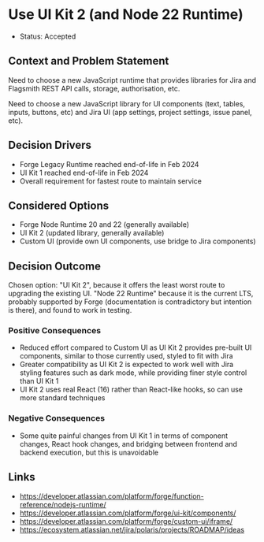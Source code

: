 # Use UI Kit 2 (and Node 22 Runtime)

- Status: Accepted

## Context and Problem Statement

Need to choose a new JavaScript runtime that provides libraries for Jira and Flagsmith REST API
calls, storage, authorisation, etc.

Need to choose a new JavaScript library for UI components (text, tables, inputs, buttons, etc) and Jira UI (app settings,
project settings, issue panel, etc).

## Decision Drivers

- Forge Legacy Runtime reached end-of-life in Feb 2024
- UI Kit 1 reached end-of-life in Feb 2024
- Overall requirement for fastest route to maintain service

## Considered Options

- Forge Node Runtime 20 and 22 (generally available)
- UI Kit 2 (updated library, generally available)
- Custom UI (provide own UI components, use bridge to Jira components)

## Decision Outcome

Chosen option: "UI Kit 2", because it offers the least worst route to upgrading the existing UI. "Node 22 Runtime" because it is the current LTS, probably supported by Forge (documentation is contradictory but intention is there), and found to work in testing.

### Positive Consequences

- Reduced effort compared to Custom UI as UI Kit 2 provides pre-built UI components, similar to those currently used, styled to fit with Jira
- Greater compatibility as UI Kit 2 is expected to work well with Jira styling features such as dark mode, while providing finer style control than UI Kit 1
- UI Kit 2 uses real React (16) rather than React-like hooks, so can use more standard techniques  

### Negative Consequences

- Some quite painful changes from UI Kit 1 in terms of component changes, React hook changes, and bridging between frontend and backend execution, but this is unavoidable

## Links

- <https://developer.atlassian.com/platform/forge/function-reference/nodejs-runtime/>
- <https://developer.atlassian.com/platform/forge/ui-kit/components/>
- <https://developer.atlassian.com/platform/forge/custom-ui/iframe/>
- <https://ecosystem.atlassian.net/jira/polaris/projects/ROADMAP/ideas>
